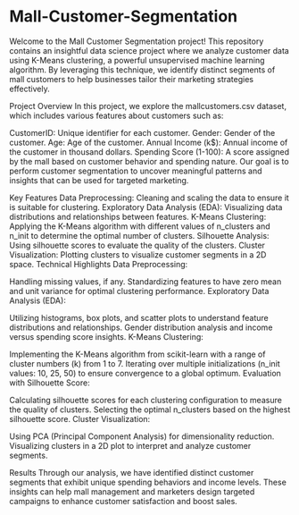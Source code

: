 # Mall-Customer-Segmentation
Welcome to the Mall Customer Segmentation project! This repository contains an insightful data science project where we analyze customer data using K-Means clustering, a powerful unsupervised machine learning algorithm. By leveraging this technique, we identify distinct segments of mall customers to help businesses tailor their marketing strategies effectively.

Project Overview
In this project, we explore the mallcustomers.csv dataset, which includes various features about customers such as:

CustomerID: Unique identifier for each customer.
Gender: Gender of the customer.
Age: Age of the customer.
Annual Income (k$): Annual income of the customer in thousand dollars.
Spending Score (1-100): A score assigned by the mall based on customer behavior and spending nature.
Our goal is to perform customer segmentation to uncover meaningful patterns and insights that can be used for targeted marketing.

Key Features
Data Preprocessing: Cleaning and scaling the data to ensure it is suitable for clustering.
Exploratory Data Analysis (EDA): Visualizing data distributions and relationships between features.
K-Means Clustering: Applying the K-Means algorithm with different values of n_clusters and n_init to determine the optimal number of clusters.
Silhouette Analysis: Using silhouette scores to evaluate the quality of the clusters.
Cluster Visualization: Plotting clusters to visualize customer segments in a 2D space.
Technical Highlights
Data Preprocessing:

Handling missing values, if any.
Standardizing features to have zero mean and unit variance for optimal clustering performance.
Exploratory Data Analysis (EDA):

Utilizing histograms, box plots, and scatter plots to understand feature distributions and relationships.
Gender distribution analysis and income versus spending score insights.
K-Means Clustering:

Implementing the K-Means algorithm from scikit-learn with a range of cluster numbers (k) from 1 to 7.
Iterating over multiple initializations (n_init values: 10, 25, 50) to ensure convergence to a global optimum.
Evaluation with Silhouette Score:

Calculating silhouette scores for each clustering configuration to measure the quality of clusters.
Selecting the optimal n_clusters based on the highest silhouette score.
Cluster Visualization:

Using PCA (Principal Component Analysis) for dimensionality reduction.
Visualizing clusters in a 2D plot to interpret and analyze customer segments.

Results
Through our analysis, we have identified distinct customer segments that exhibit unique spending behaviors and income levels. These insights can help mall management and marketers design targeted campaigns to enhance customer satisfaction and boost sales.
